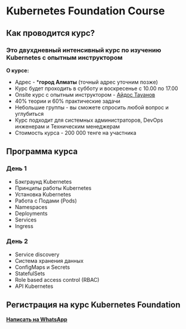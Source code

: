 # Kubernetes Foundation Course

## Как проводится курс?

### Это двухдневный интенсивный курс по изучению Kubernetes c опытным инструктором

**О курсе:**
- Адрес - ***город Алматы** (точный адрес уточним позже)
- Курс будет проходить в субботу и воскресенье с 10.00 по 17.00
- Onsite курс с опытным инструктором - [Айдос Тауанов](https://www.linkedin.com/in/altynbai/)
- 40% теории и 60% практические задачи
- Небольшие группы - вы сможете спросить любой вопрос и углубиться
- Курс подходит для системных администраторов, DevOps инженерам и Техническим менеджерам
- Стоимость курса - 200 000 тенге на участника

## Программа курса

### День 1
- Бэкграунд Kubernetes
- Принципы работы Kubernetes
- Установка Kubernetes
- Работа с Подами (Pods)
- Namespaces
- Deployments
- Services
- Ingress

### День 2
- Service discovery
- Система хранения данных
- ConfigMaps и Secrets
- StatefulSets
- Role based access control (RBAC)
- API Kubernetes

## Регистрация на курс Kubernetes Foundation
**[Написать на WhatsApp](https://wa.me/77019660091)**